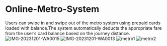 # Online-Metro-System
Users can swipe in and swipe out of the metro system using prepaid cards loaded with balance.The system automatically deducts the appropriate fare from the user’s card balance based on the journey distance.
![IMG-20231201-WA0015](https://github.com/jaylaxmirathore0807/Online-Metro-System/assets/122472010/46f1477f-e181-4b41-bd58-a781987ac09c)
![IMG-20231201-WA0013](https://github.com/jaylaxmirathore0807/Online-Metro-System/assets/122472010/ad8ebd35-7806-4148-9f09-1a105708b9b1)
![metro1](https://github.com/jaylaxmirathore0807/Online-Metro-System/assets/122472010/abb68ac9-46b4-4d70-a91d-c3fd5cefe8f4)
![metro2](https://github.com/jaylaxmirathore0807/Online-Metro-System/assets/122472010/27502744-b61f-4ee7-b01e-0ac542903f6a)

